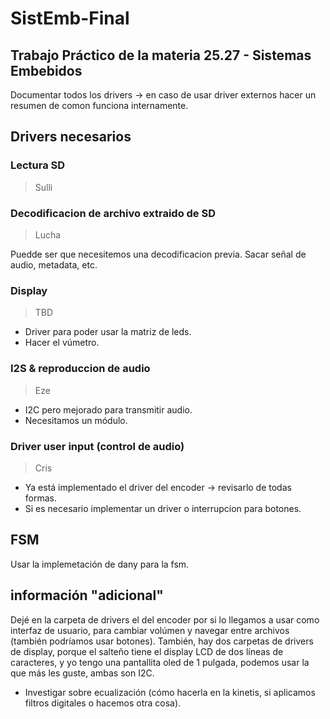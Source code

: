 # SistEmb-Final
## Trabajo Práctico de la materia 25.27 - Sistemas Embebidos

Documentar todos los drivers $\to$ en caso de usar driver externos hacer un resumen de comon funciona internamente.

## Drivers necesarios

### Lectura SD

> Sulli

### Decodificacion de archivo extraido de SD

> Lucha

Puedde ser que necesitemos una decodificacion previa.
Sacar señal de audio, metadata, etc.

### Display 

> TBD

- Driver para poder usar la matriz de leds.
- Hacer el vúmetro.

### I2S & reproduccion de audio

> Eze

- I2C pero mejorado para transmitir audio.
- Necesitamos un módulo.

### Driver user input (control de audio)

> Cris

- Ya está implementado el driver del encoder $\to$ revisarlo de todas formas.
- Si es necesario implementar un driver o interrupcion para botones.

## FSM

Usar la implemetación de dany para la fsm.

## información "adicional"
Dejé en la carpeta de drivers el del encoder por si lo llegamos a usar como interfaz de usuario, para cambiar volúmen y navegar entre archivos (también podríamos usar botones).
También, hay dos carpetas de drivers de display, porque el salteño tiene el display LCD de dos líneas de caracteres, y yo tengo una pantallita oled de 1 pulgada, podemos usar la que más les guste, ambas son I2C.

- Investigar sobre ecualización (cómo hacerla en la kinetis, si aplicamos filtros digitales o hacemos otra cosa).